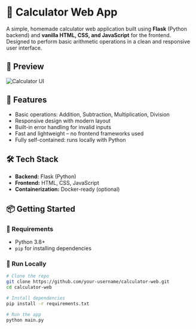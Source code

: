 # 🧮 Calculator Web App

A simple, homemade calculator web application built using **Flask** (Python backend) and **vanilla HTML, CSS, and JavaScript** for the frontend. Designed to perform basic arithmetic operations in a clean and responsive user interface.

## 📸 Preview

![Calculator UI](https://via.placeholder.com/600x350.png?text=Calculator+UI+Preview) <!-- Optional: replace with real screenshot -->

## 🚀 Features

- Basic operations: Addition, Subtraction, Multiplication, Division
- Responsive design with modern layout
- Built-in error handling for invalid inputs
- Fast and lightweight – no frontend frameworks used
- Fully self-contained: runs locally with Python

## 🛠️ Tech Stack

- **Backend:** Flask (Python)
- **Frontend:** HTML, CSS, JavaScript
- **Containerization:** Docker-ready (optional)

## 📦 Getting Started

### 🔧 Requirements

- Python 3.8+
- `pip` for installing dependencies

### 🚀 Run Locally

```bash
# Clone the repo
git clone https://github.com/your-username/calculator-web.git
cd calculator-web

# Install dependencies
pip install -r requirements.txt

# Run the app
python main.py
